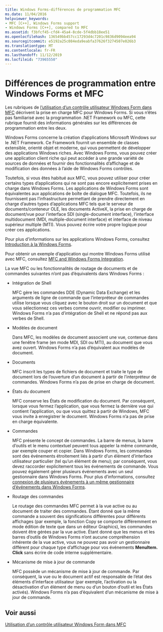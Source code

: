 ```yaml
---
title: Windows Forms-différences de programmation MFC
ms.date: 11/04/2016
helpviewer_keywords:
- MFC [C++], Windows Forms support
- Windows Forms [C++], compared to MFC
ms.assetid: f3bfcf45-cfd4-45a4-8cde-5f4dbb18ee51
ms.openlocfilehash: 136549bb457cc17293d4c7201c9836d9094eea94
ms.sourcegitcommit: e5192a25c084eda9eabfa37626f3274507e026b3
ms.translationtype: MT
ms.contentlocale: fr-FR
ms.lasthandoff: 11/12/2019
ms.locfileid: "73965550"
---
```

# <a name="windows-formsmfc-programming-differences"></a>Différences de programmation entre Windows Forms et MFC

Les rubriques de [l’utilisation d’un contrôle utilisateur Windows Form dans MFC](../dotnet/using-a-windows-form-user-control-in-mfc.md) décrivent la prise en charge MFC pour Windows Forms. Si vous n’êtes pas familiarisé avec la programmation .NET Framework ou MFC, cette rubrique fournit des informations générales sur les différences de programmation entre les deux.

Windows Forms concerne la création d’applications Microsoft Windows sur le .NET Framework. Ce Framework fournit un ensemble de classes extensible, orienté objet et moderne, qui vous permettent de développer des applications Windows riches. Avec Windows Forms, vous pouvez créer une application client riche qui peut accéder à une grande variété de sources de données et fournir des fonctionnalités d’affichage et de modification des données à l’aide de Windows Forms contrôles.

Toutefois, si vous êtes habitué aux MFC, vous pouvez utiliser pour créer certains types d’applications qui ne sont pas encore explicitement prises en charge dans Windows Forms. Les applications de Windows Forms sont équivalentes aux applications de boîte de dialogue MFC. Toutefois, ils ne fournissent pas l’infrastructure permettant de prendre directement en charge d’autres types d’applications MFC tels que le serveur de documents/conteneur OLE, les documents ActiveX, la prise en charge de document/vue pour l’interface SDI (single-document interface), l’interface multidocument (MDI, multiple-document interface) et interface de niveau supérieur multiple (MTI). Vous pouvez écrire votre propre logique pour créer ces applications.

Pour plus d’informations sur les applications Windows Forms, consultez [Introduction à la Windows Forms](/dotnet/framework/winforms/windows-forms-overview).

Pour obtenir un exemple d’application qui montre Windows Forms utilisé avec MFC, consultez [MFC and Windows Forms Integration](https://www.microsoft.com/download/details.aspx?id=2113).

La vue MFC ou les fonctionnalités de routage de documents et de commandes suivantes n’ont pas d’équivalents dans Windows Forms :

- Intégration de Shell

   MFC gère les commandes DDE (Dynamic Data Exchange) et les arguments de ligne de commande que l’interpréteur de commandes utilise lorsque vous cliquez avec le bouton droit sur un document et que vous sélectionnez ces verbes comme ouvrir, modifier ou imprimer. Windows Forms n’a pas d’intégration de Shell et ne répond pas aux verbes de Shell.

- Modèles de document

   Dans MFC, les modèles de document associent une vue, contenue dans une fenêtre frame (en mode MDI, SDI ou MTI), au document que vous avez ouvert. Windows Forms n’a pas d’équivalent aux modèles de document.

- Documents

   MFC inscrit les types de fichiers de document et traite le type de document lors de l’ouverture d’un document à partir de l’interpréteur de commandes. Windows Forms n’a pas de prise en charge de document.

- États du document

   MFC conserve les États de modification du document. Par conséquent, lorsque vous fermez l’application, que vous fermez la dernière vue qui contient l’application, ou que vous quittez à partir de Windows, MFC vous invite à enregistrer le document. Windows Forms n’a pas de prise en charge équivalente.

- Commandes

   MFC présente le concept de commandes. La barre de menus, la barre d’outils et le menu contextuel peuvent tous appeler la même commande, par exemple couper et copier. Dans Windows Forms, les commandes sont des événements étroitement liés à partir d’un élément d’interface utilisateur particulier (tel qu’un élément de menu); par conséquent, vous devez raccorder explicitement tous les événements de commande. Vous pouvez également gérer plusieurs événements avec un seul gestionnaire dans Windows Forms. Pour plus d’informations, consultez [connexion de plusieurs événements à un même gestionnaire d’événements dans Windows Forms](/dotnet/framework/winforms/how-to-connect-multiple-events-to-a-single-event-handler-in-windows-forms).

- Routage des commandes

   Le routage des commandes MFC permet à la vue active ou au document de traiter des commandes. Étant donné que la même commande a souvent des significations différentes pour différents affichages (par exemple, la fonction Copy se comporte différemment en mode édition de texte que dans un éditeur Graphics), les commandes doivent être gérées par la vue active. Étant donné que les menus et les barres d’outils de Windows Forms n’ont aucune compréhension inhérente de la vue active, vous ne pouvez pas avoir un gestionnaire différent pour chaque type d’affichage pour vos événements **MenuItem. Click** sans écrire de code interne supplémentaire.

- Mécanisme de mise à jour de commande

   MFC possède un mécanisme de mise à jour de commande. Par conséquent, la vue ou le document actif est responsable de l’état des éléments d’interface utilisateur (par exemple, l’activation ou la désactivation d’un élément de menu ou d’un bouton d’outil et les États activés). Windows Forms n’a pas d’équivalent d’un mécanisme de mise à jour de commande.

## <a name="see-also"></a>Voir aussi

[Utilisation d’un contrôle utilisateur Windows Form dans MFC](../dotnet/using-a-windows-form-user-control-in-mfc.md)
